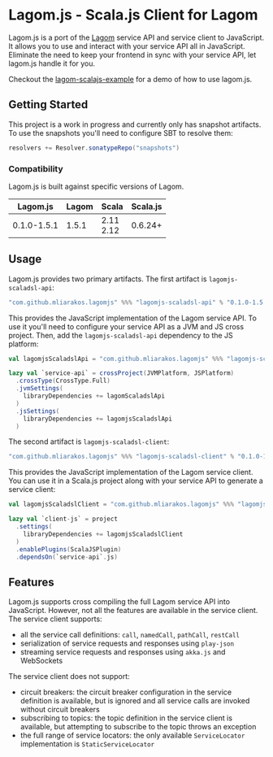 # Lagom.js - Scala.js Client for Lagom

Lagom.js is a port of the [Lagom](https://www.lagomframework.com/) service API and service client to JavaScript. It allows you to use and interact with your service API all in JavaScript. Eliminate the need to keep your frontend in sync with your service API, let lagom.js handle it for you.

Checkout the [lagom-scalajs-example](https://github.com/mliarakos/lagom-scalajs-example) for a demo of how to use lagom.js.

## Getting Started

This project is a work in progress and currently only has snapshot artifacts. To use the snapshots you'll need to configure SBT to resolve them:

```sbt
resolvers += Resolver.sonatypeRepo("snapshots")
```

### Compatibility

Lagom.js is built against specific versions of Lagom.

| Lagom.js    | Lagom | Scala           | Scala.js |
|-------------|-------|-----------------|----------|
| 0.1.0-1.5.1 | 1.5.1 | 2.11 <br> 2.12  | 0.6.24+  |

## Usage

Lagom.js provides two primary artifacts. The first artifact is `lagomjs-scaladsl-api`:

```sbt
"com.github.mliarakos.lagomjs" %%% "lagomjs-scaladsl-api" % "0.1.0-1.5.1-SNAPSHOT"
```

This provides the JavaScript implementation of the Lagom service API. To use it you'll need to configure your service API
as a JVM and JS cross project. Then, add the `lagomjs-scaladsl-api` dependency to the JS platform: 

```scala
val lagomjsScaladslApi = "com.github.mliarakos.lagomjs" %%% "lagomjs-scaladsl-api" % "0.1.0-1.5.1-SNAPSHOT"

lazy val `service-api` = crossProject(JVMPlatform, JSPlatform)
  .crossType(CrossType.Full)
  .jvmSettings(
    libraryDependencies += lagomScaladslApi
  )
  .jsSettings(
    libraryDependencies += lagomjsScaladslApi
  )
```

The second artifact is `lagomjs-scaladsl-client`:

```sbt
"com.github.mliarakos.lagomjs" %%% "lagomjs-scaladsl-client" % "0.1.0-1.5.1-SNAPSHOT"
```

This provides the JavaScript implementation of the Lagom service client. You can use it in a Scala.js project along with your service API to generate a service client:

```scala
val lagomjsScaladslClient = "com.github.mliarakos.lagomjs" %%% "lagomjs-scaladsl-client" % "0.1.0-1.5.1-SNAPSHOT"

lazy val `client-js` = project
  .settings(
    libraryDependencies += lagomjsScaladslClient
  )
  .enablePlugins(ScalaJSPlugin)
  .dependsOn(`service-api`.js)
```

## Features

Lagom.js supports cross compiling the full Lagom service API into JavaScript. However, not all the features are available in the service client. The service client supports:
- all the service call definitions: `call`, `namedCall`, `pathCall`, `restCall`
- serialization of service requests and responses using `play-json`
- streaming service requests and responses using `akka.js` and WebSockets

The service client does not support:
- circuit breakers: the circuit breaker configuration in the service definition is available, but is ignored and all service calls are invoked without circuit breakers
- subscribing to topics: the topic definition in the service client is available, but attempting to subscribe to the topic throws an exception
- the full range of service locators: the only available `ServiceLocator` implementation is `StaticServiceLocator`
